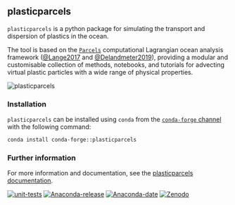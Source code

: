 ## plasticparcels
`plasticparcels` is a python package for simulating the transport and dispersion of plastics in the ocean.

The tool is based on the [`Parcels`](https://oceanparcels.org/) computational Lagrangian ocean analysis framework ([@Lange2017](http://dx.doi.org/10.5194/gmd-10-4175-2017) and [@Delandmeter2019](http://dx.doi.org/10.5194/gmd-12-3571-2019)), providing a modular and customisable collection of methods, notebooks, and tutorials for advecting virtual plastic particles with a wide range of physical properties.

![plasticparcels](docs/_static/plasticparcelslogo.png)

### Installation

`plasticparcels` can be installed using `conda` from the [`conda-forge` channel](https://anaconda.org/conda-forge/plasticparcels) with the following command:

```bash
conda install conda-forge::plasticparcels
```

### Further information
For more information and documentation, see the [plasticparcels documentation](https://plastic.oceanparcels.org/).

[![unit-tests](https://github.com/OceanParcels/plasticparcels/actions/workflows/unit_tests.yml/badge.svg)](https://github.com/OceanParcels/plasticparcels/actions/workflows/unit_tests.yml)
[![Anaconda-release](https://anaconda.org/conda-forge/plasticparcels/badges/version.svg)](https://anaconda.org/conda-forge/plasticparcels/)
[![Anaconda-date](https://anaconda.org/conda-forge/plasticparcels/badges/latest_release_date.svg)](https://anaconda.org/conda-forge/plasticparcels/)
[![Zenodo](https://zenodo.org/badge/DOI/10.5281/zenodo.11388383.svg)](https://doi.org/10.5281/zenodo.11388383)
